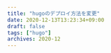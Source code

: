 ```yaml
---
title: "hugoのデプロイ方法を変更"
date: 2020-12-13T13:23:34+09:00
draft: false
tags: ["hugo"]
archives: 2020-12
---
```


